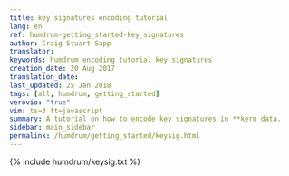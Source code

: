 ```yaml
---
title: key signatures encoding tutorial
lang: en
ref: humdrum-getting_started-key_signatures
author: Craig Stuart Sapp
translator: 
keywords: humdrum encoding tutorial key signatures
creation_date: 20 Aug 2017
translation_date: 
last_updated: 25 Jan 2018
tags: [all, humdrum, getting_started]
verovio: "true"
vim: ts=3 ft=javascript
summary: A tutorial on how to encode key signatures in **kern data.
sidebar: main_sidebar
permalink: /humdrum/getting_started/keysig.html
---
```


{% include humdrum/keysig.txt %}

